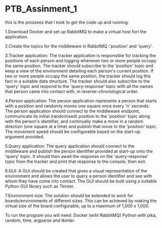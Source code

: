 # PTB_Assinment_1

this is the prossees that I took to get the code up and running:

1.Download Docker and set up RabbitMQ to make a virtual host fort the application.

2.Create the topics for the middleware in RabbitMQ :'position' and 'query'.

3.Tracker application: The tracker application is responsible for tracking the positions of each person and logging whenever two or more people occupy the 
  same position. The tracker should subscribe to the 'position' topic and keep a view of the environment detailing each person's current position. 
  If two or more people occupy the same position, the tracker should log this fact in a suitable data structure. The tracker should also subscribe to
  the 'query' topic and respond to the 'query-response' topic with all the names that person came into contact with, in reverse-chronological order.

4.Person application: The person application represents a person that starts with a position and randomly moves one square once every 'n' seconds.
  The person application should connect to the middleware endpoint, communicate its initial (randomised) position to the 'position' topic along with the 
  person's identifier, and continually make a move in a random direction (one square at a time) and publish that move to the 'position' topic. 
  The movement speed should be configurable based on the start-up argument provided.

5.Query application: The query application should connect to the middleware and publish the person identifier provided
  at start-up onto the 'query' topic. It should then await the response on the 'query-response' topic from the tracker and print that response to the console, 
  then exit.
  
6.GUI: A GUI should be created that gives a visual representation of the environment and allows the user to query a person identifier and see with whom they
  have come into contact. The GUI should be built using a suitable Python GUI library such as Tkinter.
 
7.Environment size: The solution should be extended to work for boards/environments of different sizes. 
  This can be achieved by making the virtual size of the board configurable, up to a maximum of 1,000 x 1,000.
  
  To run the program you will need:
  Docker (wiht RabbitMQ)
  Python with pika, random, time, argparse and tkinter.
